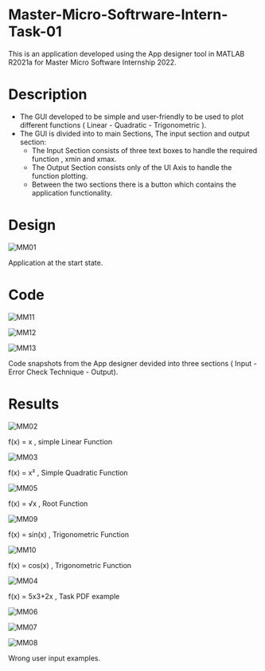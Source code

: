 # Master-Micro-Softrware-Intern-Task-01
This is an application developed using the App designer tool in MATLAB R2021a for Master Micro Software Internship 2022.

# Description

- The GUI developed to be simple and user-friendly to be used to plot different functions ( Linear - Quadratic - Trigonometric ).
- The GUI is divided into to main Sections, The input section and output section:
   - The Input Section consists of three text boxes to handle the required function , xmin and xmax.
   - The Output Section consists only of the UI Axis to handle the function plotting.
   - Between the two sections there is a button which contains the application functionality.

# Design

![MM01](https://user-images.githubusercontent.com/68661639/146844810-30fe9743-605c-46d5-9ce1-65089ad9359e.JPG)

Application at the start state.

# Code

![MM11](https://user-images.githubusercontent.com/68661639/146846926-a7927a84-6f9c-4919-98d5-b76d141aa94c.JPG)

![MM12](https://user-images.githubusercontent.com/68661639/146846941-1d62de48-d67c-4e09-930b-3602d138e79c.JPG)

![MM13](https://user-images.githubusercontent.com/68661639/146846945-2f2f4d71-0f97-4a55-940b-f5abee28aa8d.JPG)

Code snapshots from the App designer devided into three sections ( Input - Error Check Technique - Output).


# Results

![MM02](https://user-images.githubusercontent.com/68661639/146844980-5efd3486-674e-4762-a7df-3b621a666d57.JPG)

f(x) = x  , simple Linear Function

![MM03](https://user-images.githubusercontent.com/68661639/146845010-c99f0332-edf7-4654-bf26-25c5f556d54a.JPG)

f(x) = x² , Simple Quadratic Function

![MM05](https://user-images.githubusercontent.com/68661639/146845072-a8629029-4dcc-47c0-8f3c-51ca04a8d065.JPG)

f(x) = √x , Root Function

![MM09](https://user-images.githubusercontent.com/68661639/146846269-9a2cd3f5-4e47-427f-ad3a-0943b6a83489.JPG)

f(x) = sin(x) , Trigonometric Function

![MM10](https://user-images.githubusercontent.com/68661639/146846285-327ad05d-cd04-4ee4-a53f-acfc28fc6574.JPG)

f(x) = cos(x) , Trigonometric Function


![MM04](https://user-images.githubusercontent.com/68661639/146845178-3ff55f30-4092-457f-9443-132e44c45aca.JPG)

f(x) = 5x3+2x , Task PDF example

![MM06](https://user-images.githubusercontent.com/68661639/146845442-16d6d71c-257c-4bb0-8c3a-63dc523aea18.JPG)

![MM07](https://user-images.githubusercontent.com/68661639/146845457-0e3f501e-52d0-4d82-9e48-ffde43eaa551.JPG)

![MM08](https://user-images.githubusercontent.com/68661639/146845470-a97cbba0-7462-471b-9367-e0e245470bac.JPG)

Wrong user input examples.








